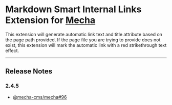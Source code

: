 Markdown Smart Internal Links Extension for [Mecha](https://github.com/mecha-cms/mecha)
=======================================================================================

This extension will generate automatic link text and title attribute based on the page path provided. If the page file you are trying to provide does not exist, this extension will mark the automatic link with a red strikethrough text effect.

---

Release Notes
-------------

### 2.4.5

 - [@mecha-cms/mecha#96](https://github.com/mecha-cms/mecha/issues/96)